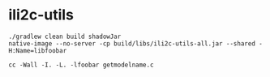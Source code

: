 # ili2c-utils

```
./gradlew clean build shadowJar
native-image --no-server -cp build/libs/ili2c-utils-all.jar --shared -H:Name=libfoobar
```

```
cc -Wall -I. -L. -lfoobar getmodelname.c
```
